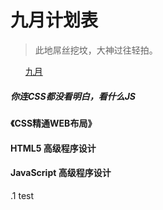 <h1>九月计划表</h1>
<blockquote>
<p>此地屌丝挖坟，大神过往轻拍。</p>
</blockquote>
<ul class="task-list">
<li><a href="#September">九月</a></li>
</ul>
<h5>你连CSS都没看明白，看什么JS</h5>
<h4>《CSS精通WEB布局》</h4>
<h4>HTML5 高级程序设计</h4>
<h4>JavaScript 高级程序设计</h4>
<p>.1  test</p>
